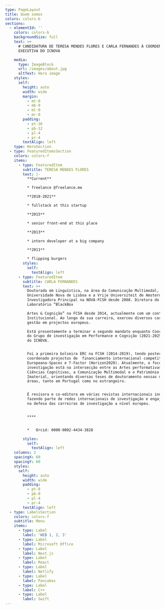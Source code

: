 ```yaml
---
type: PageLayout
title: Quem somos
colors: colors-b
sections:
  - elementId: ''
    colors: colors-b
    backgroundSize: full
    text: >+
      # CANDIDATURA DE TERESA MENDES FLORES E CARLA FERNANDES À COORDENAÇÃO
      EXECUTIVA DO ICNOVA

    media:
      type: ImageBlock
      url: /images/about.jpg
      altText: Hero image
    styles:
      self:
        height: auto
        width: wide
        margin:
          - mt-0
          - mb-0
          - ml-0
          - mr-0
        padding:
          - pt-16
          - pb-12
          - pl-4
          - pr-4
        textAlign: left
    type: HeroSection
  - type: FeaturedItemsSection
    colors: colors-f
    items:
      - type: FeaturedItem
        subtitle: TERESA MENDES FLORES
        text: |-
          **Current**

          * freelance @freelance.me

          **2018-2021**

          * fullstack at this startup

          **2015**

          * senior front-end at this place

          **2013**

          * intern developer at a big company

          **2011**

          * flipping burgers
        styles:
          self:
            textAlign: left
      - type: FeaturedItem
        subtitle: CARLA FERNANDES
        text: >+
          Doutorada em Linguística, na área da Comunicação Multimodal, pela
          Universidade Nova de Lisboa e a Vrije Universiteit de Amsterdão.
          Investigadora Principal na NOVA-FCSH desde 2008. Diretora do
          Laboratório “BlackBox

          Artes & Cognição” na FCSH desde 2014, actualmente com um contrato CEEC
          Institucional. Ao longo da sua carreira, exerceu diversos cargos de
          gestão em projectos europeus.

          Está presentemente a terminar o segundo mandato enquanto Coordenadora
          do Grupo de investigação em Performance e Cognição (2021-2025) junto
          do ICNOVA.


          Foi a primeira bolseira ERC na FCSH (2014-2019), tendo posteriormente
          coordenado projectos de  financiamento internacional competitivo como
          Europeana-Spaces e T-Factor (Horizon2020). Atualmente, o foco da sua
          investigação está na intersecção entre as Artes performativas e as
          Ciências Cognitivas, a Comunicação Multimodal e o Património Cultural
          Imaterial, orientando diversas teses de doutoramento nessas mesmas
          áreas, tanto em Portugal como no estrangeiro.


          É revisora e co-editora em várias revistas internacionais indexadas,
          fazendo parte de redes internacionais de investigação e engajando-se
          na defesa das carreiras de investigação a nível europeu.


          ****


          *   Orcid: 0000-0002-4434-3828

        styles:
          self:
            textAlign: left
    columns: 2
    spacingX: 60
    spacingY: 60
    styles:
      self:
        height: auto
        width: wide
        padding:
          - pt-8
          - pb-8
          - pl-4
          - pr-4
        textAlign: left
  - type: LabelsSection
    colors: colors-f
    subtitle: Menu
    items:
      - type: Label
        label: 'WEB 1, 2, 3'
      - type: Label
        label: Microsoft Office
      - type: Label
        label: Next.js
      - type: Label
        label: React
      - type: Label
        label: Netlify
      - type: Label
        label: Pancakes
      - type: Label
        label: C++
      - type: Label
        label: Swift
---
```

